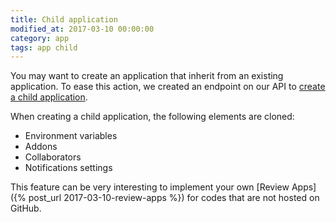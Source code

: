 ```yaml
---
title: Child application
modified_at: 2017-03-10 00:00:00
category: app
tags: app child
---
```


You may want to create an application that inherit from an existing application. To ease this action, we created an endpoint on our API to [create a child application](http://developers.scalingo.com/apps.html#create-a-child-application).

When creating a child application, the following elements are cloned:

* Environment variables
* Addons
* Collaborators
* Notifications settings

This feature can be very interesting to implement your own [Review Apps]({% post_url 2017-03-10-review-apps %}) for codes that are not hosted on GitHub.
